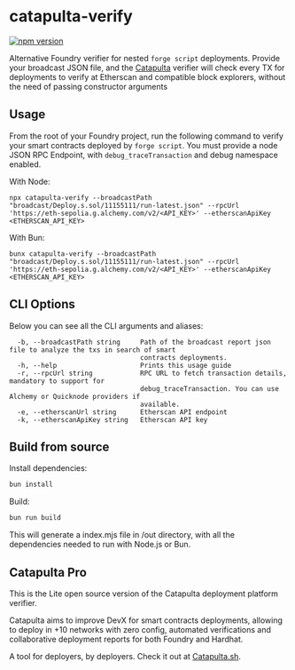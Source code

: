 # catapulta-verify

[![npm version](https://badge.fury.io/js/catapulta-verify.svg)](https://badge.fury.io/js/catapulta-verify)

Alternative Foundry verifier for nested `forge script` deployments. Provide your broadcast JSON file, and the [Catapulta](catapulta.sh) verifier will check every TX for deployments to verify at Etherscan and compatible block explorers, without the need of passing constructor arguments

## Usage

From the root of your Foundry project, run the following command to verify your smart contracts deployed by `forge script`. You must provide a node JSON RPC Endpoint, with `debug_traceTransaction` and debug namespace enabled.

With Node:

```
npx catapulta-verify --broadcastPath "broadcast/Deploy.s.sol/11155111/run-latest.json" --rpcUrl 'https://eth-sepolia.g.alchemy.com/v2/<API_KEY>' --etherscanApiKey <ETHERSCAN_API_KEY>
```

With Bun:

```
bunx catapulta-verify --broadcastPath "broadcast/Deploy.s.sol/11155111/run-latest.json" --rpcUrl 'https://eth-sepolia.g.alchemy.com/v2/<API_KEY>' --etherscanApiKey <ETHERSCAN_API_KEY>
```

## CLI Options

Below you can see all the CLI arguments and aliases:

```
  -b, --broadcastPath string     Path of the broadcast report json file to analyze the txs in search of smart
                                 contracts deployments.
  -h, --help                     Prints this usage guide
  -r, --rpcUrl string            RPC URL to fetch transaction details, mandatory to support for
                                 debug_traceTransaction. You can use Alchemy or Quicknode providers if
                                 available.
  -e, --etherscanUrl string      Etherscan API endpoint
  -k, --etherscanApiKey string   Etherscan API key
```

## Build from source

Install dependencies:

```bash
bun install
```

Build:

```bash
bun run build
```

This will generate a index.mjs file in /out directory, with all the dependencies needed to run with Node.js or Bun.

## Catapulta Pro

This is the Lite open source version of the Catapulta deployment platform verifier.

Catapulta aims to improve DevX for smart contracts deployments, allowing to deploy in +10 networks with zero config, automated verifications and collaborative deployment reports for both Foundry and Hardhat.

A tool for deployers, by deployers. Check it out at [Catapulta.sh](https://catapulta.sh).
